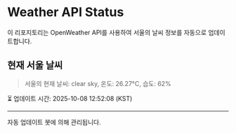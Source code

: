 
# Weather API Status

이 리포지토리는 OpenWeather API를 사용하여 서울의 날씨 정보를 자동으로 업데이트합니다.

## 현재 서울 날씨
> 서울의 현재 날씨: clear sky, 온도: 26.27°C, 습도: 62%

⏳ 업데이트 시간: 2025-10-08 12:52:08 (KST)

---
자동 업데이트 봇에 의해 관리됩니다.
